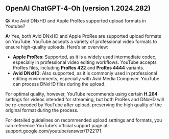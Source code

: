 ## OpenAI ChatGPT-4-Oh (version 1.2024.282)

**Q:** Are Avid DNxHD and Apple ProRes supported upload formats in Youtube?

**A:** Yes, both Avid DNxHD and Apple ProRes are supported upload formats on YouTube. YouTube accepts a variety of professional video formats to ensure high-quality uploads. Here’s an overview:

* **Apple ProRes**: Supported, as it is a widely used intermediate codec, especially in professional video editing workflows. YouTube accepts ProRes files, including **ProRes 422** and **ProRes 4444** variants.
* **Avid DNxHD**: Also supported, as it is commonly used in professional editing environments, especially with Avid Media Composer. YouTube can process DNxHD files during the upload.

For optimal quality, however, YouTube recommends using certain **H.264** settings for videos intended for streaming, but both ProRes and DNxHD will be re-encoded by YouTube after upload, preserving the high quality of the original format during the process.

For detailed guidelines on recommended upload settings and formats, you can reference YouTube’s official support page at: support.google.com/youtube/answer/1722171.
